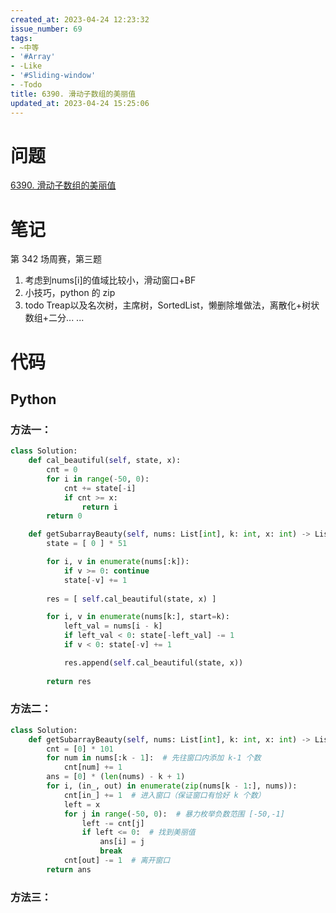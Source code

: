 ```yaml
---
created_at: 2023-04-24 12:23:32
issue_number: 69
tags:
- ~中等
- '#Array'
- -Like
- '#Sliding-window'
- -Todo
title: 6390. 滑动子数组的美丽值
updated_at: 2023-04-24 15:25:06
---
```


# 问题

[6390. 滑动子数组的美丽值](https://leetcode.cn/problems/sliding-subarray-beauty/)

# 笔记

第 342 场周赛，第三题

1. 考虑到nums[i]的值域比较小，滑动窗口+BF
2. 小技巧，python 的 zip
3. todo Treap以及名次树，主席树，SortedList，懒删除堆做法，离散化+树状数组+二分... ...

# 代码

## Python

### 方法一：

```python
class Solution:
    def cal_beautiful(self, state, x):
        cnt = 0
        for i in range(-50, 0):
            cnt += state[-i]
            if cnt >= x:
                return i
        return 0

    def getSubarrayBeauty(self, nums: List[int], k: int, x: int) -> List[int]:
        state = [ 0 ] * 51

        for i, v in enumerate(nums[:k]):
            if v >= 0: continue
            state[-v] += 1
        
        res = [ self.cal_beautiful(state, x) ]

        for i, v in enumerate(nums[k:], start=k):
            left_val = nums[i - k]
            if left_val < 0: state[-left_val] -= 1
            if v < 0: state[-v] += 1

            res.append(self.cal_beautiful(state, x))
        
        return res
```

### 方法二：

```python
class Solution:
    def getSubarrayBeauty(self, nums: List[int], k: int, x: int) -> List[int]:
        cnt = [0] * 101
        for num in nums[:k - 1]:  # 先往窗口内添加 k-1 个数
            cnt[num] += 1
        ans = [0] * (len(nums) - k + 1)
        for i, (in_, out) in enumerate(zip(nums[k - 1:], nums)):
            cnt[in_] += 1  # 进入窗口（保证窗口有恰好 k 个数）
            left = x
            for j in range(-50, 0):  # 暴力枚举负数范围 [-50,-1]
                left -= cnt[j]
                if left <= 0:  # 找到美丽值
                    ans[i] = j
                    break
            cnt[out] -= 1  # 离开窗口
        return ans
```

### 方法三：

```python

```